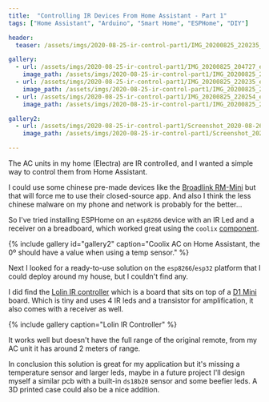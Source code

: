 ```yaml
---
title:  "Controlling IR Devices From Home Assistant - Part 1"
tags: ["Home Assistant", "Arduino", "Smart Home", "ESPHome", "DIY"]

header:
  teaser: /assets/imgs/2020-08-25-ir-control-part1/IMG_20200825_220235_e.jpg

gallery:   
  - url: /assets/imgs/2020-08-25-ir-control-part1/IMG_20200825_204727_e.jpg
    image_path: /assets/imgs/2020-08-25-ir-control-part1/IMG_20200825_204727_e.jpg
  - url: /assets/imgs/2020-08-25-ir-control-part1/IMG_20200825_220235_e.jpg
    image_path: /assets/imgs/2020-08-25-ir-control-part1/IMG_20200825_220235_e.jpg
  - url: /assets/imgs/2020-08-25-ir-control-part1/IMG_20200825_220254_e.jpg
    image_path: /assets/imgs/2020-08-25-ir-control-part1/IMG_20200825_220254_e.jpg

gallery2:
  - url: /assets/imgs/2020-08-25-ir-control-part1/Screenshot_2020-08-26_00-17-45.png
    image_path: /assets/imgs/2020-08-25-ir-control-part1/Screenshot_2020-08-26_00-17-45.png

---
```

The AC units in my home (Electra) are IR controlled, and I wanted a simple way to control them from Home Assistant.

I could use some chinese pre-made devices like the
[Broadlink RM-Mini](https://s.click.aliexpress.com/e/_dUcEswk)
but that will force me to use their closed-source app. And also I think the less chinese malware on my phone and network is probably for the better...

So I've tried installing ESPHome on an `esp8266` device with an IR Led and a receiver on a breadboard, which worked great using the `coolix` [component](https://esphome.io/components/climate/coolix.html).

{% include gallery id="gallery2" caption="Coolix AC on Home Assistant, the 0º should have a value when using a temp sensor." %}

Next I looked for a ready-to-use solution on the `esp8266`/`esp32` platform that I could deploy around my house, but I couldn't find any.

I did find the
[Lolin IR controller](https://www.aliexpress.com/item/32891173618.html)
which is a board that sits on top of a
[D1 Mini](https://www.aliexpress.com/item/32651747570.html)
board. Which is tiny and uses 4 IR leds and a transistor for amplification, it also comes with a receiver as well.

{% include gallery caption="Lolin IR Controller" %}

It works well but doesn't have the full range of the original remote, from my AC unit it has around 2 meters of range.

In conclusion this solution is great for my application but it's missing a temperature sensor and larger leds, maybe in a future project I'll design myself a similar pcb with a built-in `ds18b20` sensor and some beefier leds. A 3D printed case could also be a nice addition.
